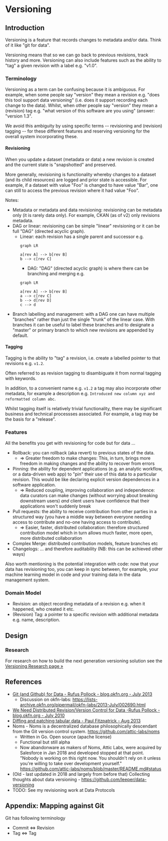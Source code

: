 # Versioning

## Introduction

Versioning is a feature that records changes to metadata and/or data. Think of it like "git for data".

Versioning means that so we can go back to previous revisions, track history and more. Versioning can also include features such as the ability to "tag" a given revision with a label e.g. "v1.0".

### Terminology

Versioning as a term can be confusing because it is ambiguous. For example, when some people say "version" they mean a revision e.g. "does this tool support data versioning" (i.e. does it support recording each change to the data). Whilst, when other people say "version" they mean a (revision) tag e.g. "what version of this software are you using" (answer: "version 1.3".

We avoid this ambiguity by using specific terms -- revisioning and (revision) tagging -- for these different features and reserving versioning for the overall system incorporating these.

#### Revisioning

When you update a dataset (metadata or data) a new revision is created and the current state is "snapshotted" and preserved.

More generally, revisioning is functionality whereby changes to a dataset (and its child resources) are logged and prior state is accessible. For example, if a dataset with value "Foo" is changed to have value "Bar", one can still to access the previous revision where it had value "Foo".

Notes:

* Metadata or metadata and data revisioning: revisioning can be metadata only (it is rarely data only). For example, CKAN (as of v2) only revisions metadata.
* DAG or linear: revisioning can be simple "linear" revisioning or it can be full "DAG" (directed acyclic graph).
  * Linear: each revision has a single parent and successor e.g.
    ```mermaid
    graph LR

    a[rev A] --> b[rev B]
    b --> c[rev C]
    ```
    * DAG: "DAG" (directed acyclic graph) is where there can be branching and merging e.g.
    ```mermaid
    graph LR

    a[rev A] --> b[rev B]
    a --> c[rev C]
    b --> d[rev D]
    c --> d
    ```
* Branch labelling and management: with a DAG one can have multiple "branches" rather than just the single "trunk" of the linear case. With branches it can be useful to label these branches and to designate a "master" or primary branch to which new revisions are appended by default.

#### Tagging

Tagging is the ability to "tag" a revision, i.e. create a labelled pointer to that revisions e.g. `v1.2`.

Often referred to as revision tagging to disambiguate it from normal tagging with keywords.

In addition, to a convenient name e.g. `v1.2` a tag may also incorporate other metadata, for example a description e.g. `Introduced new column xyz and reformatted column abc`.

Whilst tagging itself is relatively trivial functionality, there may be significant business and technical processses associated. For example, a tag may be the basis for a "release".

### Features

All the benefits you get with revisioning for code but for data ...

* Rollback: you can rollback (aka revert) to previous states of the data.
  * => Greater freedom to make changes: This, in turn, brings more freedom in making changes and the ability to recover from errors
* Pinning: the ability for dependent applications (e.g. an analytic workflow, or a data-driven web app) to "pin" their use of this data to a particular revision. This would be like declaring explicit version dependences in a software application.
  * => Reduced coupling, improving collaboration and independence: data curators can make changes (without worrying about breaking downstream users) *and* client users have confidence that their applications won't suddenly break
* Pull requests: the ability to receive contribution from other parties in a structured way (you have a middle way between everyone needing access to contribute and no-one having access to contribute).
  * => Easier, faster, distributed collaboration: therefore structured contribution model which in turn allows much faster, more open, more distributed collaboration
* Complex Merge: distributed contribution models, feature branches etc
* Changelogs: ... and therefore auditability (NB: this can be achieved other ways)

Also worth mentioning is the potential integration with code: now that your data has revisioning too, you can keep in sync between, for example, your machine learning model in code and your training data in the data management system.

### Domain Model

* Revision: an object recording metadata of a revision e.g. when it happened, who created it etc.
* (Revision) Tag: a pointer to a specific revision with additional metadata e.g. name, description.

## Design

### Research

For research on how to build the next generation versioning solution see the [Versioning Research page &raquo;](./research.html)

## References

* [Git (and Github) for Data - Rufus Pollock - blog.okfn.org - July 2013](https://blog.okfn.org/2013/07/02/git-and-github-for-data/)
  * Discussion on okfn-labs: https://lists-archive.okfn.org/pipermail/okfn-labs/2013-July/002690.html
* [We Need Distributed Revision/Version Control for Data -Rufus Pollock - blog.okfn.org - July 2010](https://blog.okfn.org/2010/07/12/we-need-distributed-revisionversion-control-for-data/)
* [Diffing and patching tabular data - Paul Fitzpatrick - Aug 2013](http://okfnlabs.org/blog/2013/08/08/diffing-and-patching-data.html)
* Noms - Noms is a decentralized database philosophically descendant from the Git version control system. https://github.com/attic-labs/noms
  * Written in Go. Open source (apache license)
  * Functional but still alpha
  * Now abandonware as makers of Noms, Attic Labs, were acquired by Salesforce in Jan 2018 and developed stopped at that point. "Nobody is working on this right now. You shouldn't rely on it unless you're willing to take over development yourself." https://github.com/attic-labs/noms/blob/master/README.md#status
* (Old - last updated in 2018 and largely from before that) Collecting thoughts about data versioning - https://github.com/leeper/data-versioning
* TODO: See my revisioning work at Data Protocols

## Appendix: Mapping against Git

Git has following terminology

* Commit <=> Revision
* Tag <=> Tag
